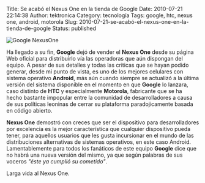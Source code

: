 Title: Se acabó el Nexus One en la tienda de Google
Date: 2010-07-21 22:14:38
Author: tektronica
Category: tecnología
Tags: google, htc, nexus one, android, motorola
Slug: 2010-07-21-se-acabó-el-nexus-one-en-la-tienda-de-google
Status: published

![Google NexusOne](http://img.skitch.com/20100722-x1mjii739th97pterbfhde1d78.png)

Ha llegado a su fin, **Google** dejó de vender el **Nexus One** desde su página Web oficial para distribuirlo vía las operadoras que aún dispongan del equipo. A pesar de sus detalles y todas las criticas que se hayan podido generar, desde mi punto de vista, es uno de los mejores celulares con sistema operativo **Android**, más aún cuando siempre se actualizó a la última versión del sistema disponible en el momento en que **Google** lo lanzara, caso distinto de **HTC** y especialmente **Motorola**, fabricante que se ha hecho bastante impopular entre la comunidad de desarrolladores a causa de sus políticas leoninas de cerrar
su plataforma paradojicamente basada en código abierto.

**Nexus One** demostró con creces que ser el dispositivo para desarrolladores por excelencia es la mejor característica que cualquier dispositivo pueda tener, para aquellos usuarios que les gusta incursionar en el mundo de las distribuciones alternativas de sistemas operativos, en este caso Android. Lamentablemente para todos los fanáticos de este equipo **Google** dice que no habrá una nueva versión
del mismo, ya que según palabras de sus voceros *"éste ya cumplió su cometido"*.

Larga vida al Nexus One.
